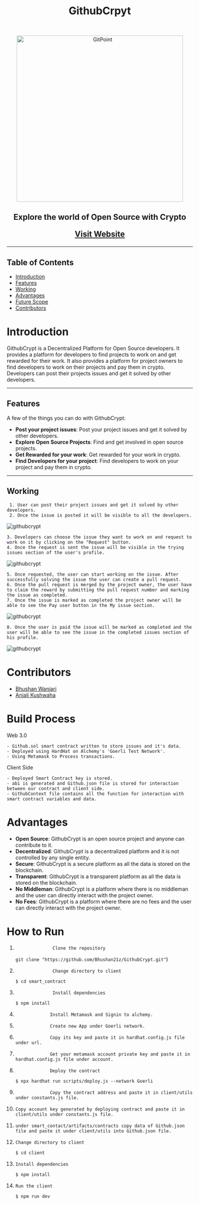 <h1 align="center"> GithubCrpyt </h1> <br>

<p align="center">
  <a href="https://gitpoint.co/">
    <img alt="GitPoint" title="GitPoint" src="https://user-images.githubusercontent.com/86847380/219954699-d10f9120-222a-4d21-94a8-b01f8282fd29.png" width="450">
  </a>
</p>

<h2 align="center">
Explore the world of Open Source with Crypto

[Visit Website](https://githubcrypt.netlify.app/)

</h2>

<hr>

## Table of Contents

- [Introduction](#introduction)
- [Features](#features)
- [Working](#working)
- [Advantages](#advantages)
- [Future Scope](#future-scope)
- [Contributors](#contributors)

# Introduction

GithubCrypt is a Decentralized Platform for Open Source developers. It provides a platform for developers to find projects to work on and get rewarded for their work. It also provides a platform for project owners to find developers to work on their projects and pay them in crypto. Developers can post their projects issues and get it solved by other developers.

<hr>

## Features

A few of the things you can do with GithubCrypt:

- **Post your project issues**: Post your project issues and get it solved by other developers.
- **Explore Open Source Projects**: Find and get involved in open source projects.
- **Get Rewarded for your work**: Get rewarded for your work in crypto.
- **Find Developers for your project**: Find developers to work on your project and pay them in crypto.

<hr>

## Working

     1. User can post their project issues and get it solved by other developers.
     2. Once the issue is posted it will be visible to all the developers.

<img alt="githubcrypt" title="githubcrypt" src="https://user-images.githubusercontent.com/86847380/219955566-847e5e8b-1c76-4d2b-ac5b-3ce0c610c0ca.png" >

    3. Developers can choose the issue they want to work on and request to work on it by clicking on the "Request" button.
    4. Once the request is sent the issue will be visible in the trying issues section of the user's profile.

<img alt="githubcrypt" title="githubcrypt" src="https://user-images.githubusercontent.com/86847380/219956100-e0c3304d-81d0-4001-8a33-4d64fe9207f4.png" >

    5. Once requested, the user can start working on the issue. After successfully solving the issue the user can create a pull request.
    6. Once the pull request is merged by the project owner, the user have to claim the reward by submitting the pull request number and marking the issue as completed.
    7. Once the issue is marked as completed the project owner will be able to see the Pay user button in the My issue section.

<img alt="githubcrypt" title="githubcrypt" src="https://user-images.githubusercontent.com/86847380/219956807-8454a81e-e7ec-4d09-a0c5-f6735630548a.png" >

    8. Once the user is paid the issue will be marked as completed and the user will be able to see the issue in the completed issues section of his profile.

<img alt="githubcrypt" title="githubcrypt" src="https://user-images.githubusercontent.com/86847380/219956871-ffb0fd82-12cd-4f39-9f19-677a03b17862.png" >

# Contributors

- [Bhushan Wanjari](https://github.com/Bhushan21z)
- [Anjali Kushwaha](https://github.com/Anjali2201)

# Build Process

Web 3.0

```
- Github.sol smart contract written to store issues and it's data.
- Deployed using HardHat on Alchemy's 'Goerli Test Network'.
- Using Metamask to Process transactions.
```

Client Side

```
- Deployed Smart Contract key is stored.
- abi is generated and Github.json file is stored for interaction between our contract and client side.
- GithubContext file contains all the function for interaction with smart contract variables and data.

```

# Advantages

- **Open Source**: GithubCrypt is an open source project and anyone can contribute to it.
- **Decentralized**: GithubCrypt is a decentralized platform and it is not controlled by any single entity.
- **Secure**: GithubCrypt is a secure platform as all the data is stored on the blockchain.
- **Transparent**: GithubCrypt is a transparent platform as all the data is stored on the blockchain.
- **No Middleman**: GithubCrypt is a platform where there is no middleman and the user can directly interact with the project owner.
- **No Fees**: GithubCrypt is a platform where there are no fees and the user can directly interact with the project owner.

# How to Run

1.                   Clone the repository
    `git clone "https://github.com/Bhushan21z/GithubCrypt.git"`)
2.                   Change directory to client
    `$ cd smart_contract`
3.                   Install dependencies

    `$ npm install`

4.                  Install Metamask and Signin to alchemy.

5.                  Create new App under Goerli network.

6.                  Copy its key and paste it in hardhat.config.js file under url.

7.                  Get your metamask account private key and paste it in hardhat.config.js file under account.

8.                  Deploy the contract

    `$ npx hardhat run scripts/deploy.js --network Goerli`

9.                  Copy the contract address and paste it in client/utils under constants.js file.

10.     Copy account key generated by deploying contract and paste it in client/utils under constants.js file.

11.     under smart_contact/artifacts/contracts copy data of Github.json file and paste it under client/utils into Github.json file.

12.     Change directory to client
    `$ cd client`
13.     Install dependencies

    `$ npm install`

14.     Run the client

    `$ npm run dev`
